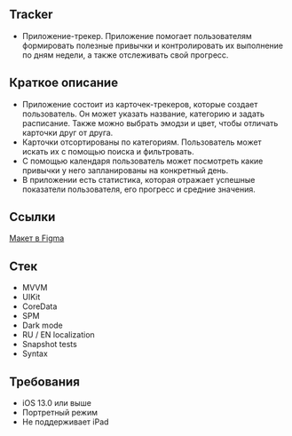 ## Tracker
- Приложение-трекер. Приложение помогает пользователям формировать полезные привычки и контролировать их выполнение по дням недели, а также отслеживать свой прогресс.

## Краткое описание
- Приложение состоит из карточек-трекеров, которые создает пользователь. Он может указать название, категорию и задать расписание. Также можно выбрать эмодзи и цвет, чтобы отличать карточки друг от друга.
- Карточки отсортированы по категориям. Пользователь может искать их с помощью поиска и фильтровать.
- С помощью календаря пользователь может посмотреть какие привычки у него запланированы на конкретный день.
- В приложении есть статистика, которая отражает успешные показатели пользователя, его прогресс и средние значения.

## Ссылки
<a href="https://www.figma.com/design/MztBnSZK3TFdY6tUp7oRC7/Tracker?node-id=1-60&t=gdN1Od6Q0BY4pCDW-1">Макет в Figma</a>

## Стек
- MVVM
- UIKit
- CoreData
- SPM
- Dark mode
- RU / EN localization
- Snapshot tests
- Syntax

## Требования
- iOS 13.0 или выше
- Портретный режим
- Не поддерживает iPad
